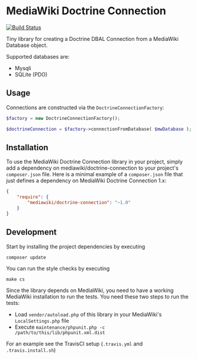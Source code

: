 # MediaWiki Doctrine Connection

[![Build Status](https://travis-ci.org/wmde/mediawiki-doctrine-connection.svg?branch=master)](https://travis-ci.org/wmde/mediawiki-doctrine-connection)

Tiny library for creating a Doctrine DBAL Connection from a MediaWiki Database object.

Supported databases are:

* Mysqli
* SQLite (PDO)

## Usage

Connections are constructed via the `DoctrineConnectionFactory`:

```php
$factory = new DoctrineConnectionFactory();

$doctrineConnection = $factory->connectionFromDatabase( $mwDatabase );
```

## Installation

To use the MediaWiki Doctrine Connection library in your project, simply add a dependency on mediawiki/doctrine-connection
to your project's `composer.json` file. Here is a minimal example of a `composer.json`
file that just defines a dependency on MediaWiki Doctrine Connection 1.x:

```json
{
    "require": {
        "mediawiki/doctrine-connection": "~1.0"
    }
}
```

## Development

Start by installing the project dependencies by executing

    composer update

You can run the style checks by executing

    make cs
    
Since the library depends on MediaWiki, you need to have a working MediaWiki
installation to run the tests. You need these two steps to run the tests:

* Load `vendor/autoload.php` of this library in your MediaWiki's `LocalSettings.php` file
* Execute `maintenance/phpunit.php -c /path/to/this/lib/phpunit.xml.dist`

For an example see the TravisCI setup (`.travis.yml` and `.travis.install.sh`)